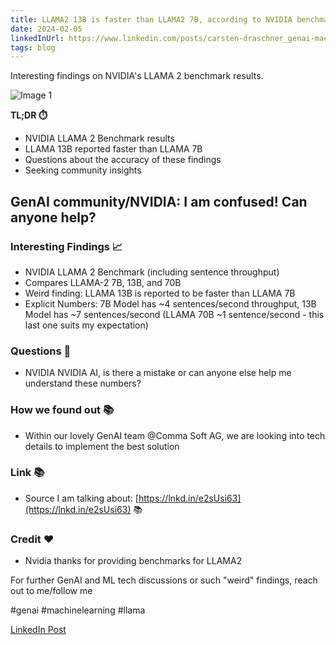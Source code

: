 ```yaml
---
title: LLAMA2 13B is faster than LLAMA2 7B, according to NVIDIA benchmark!
date: 2024-02-05
linkedInUrl: https://www.linkedin.com/posts/carsten-draschner_genai-machinelearning-llama-activity-7156292445465419776-li69?utm_source=share&utm_medium=member_desktop
tags: blog
---
```


Interesting findings on NVIDIA's LLAMA 2 benchmark results.

![Image 1](/img/blog_images/1706193075396-2.jpeg)

**TL;DR ⏱️**
- NVIDIA LLAMA 2 Benchmark results
- LLAMA 13B reported faster than LLAMA 7B
- Questions about the accuracy of these findings
- Seeking community insights

<!-- excerpt -->

## GenAI community/NVIDIA: I am confused! Can anyone help?

### Interesting Findings 📈

- NVIDIA LLAMA 2 Benchmark (including sentence throughput)
- Compares LLAMA-2 7B, 13B, and 70B
- Weird finding: LLAMA 13B is reported to be faster than LLAMA 7B
- Explicit Numbers: 7B Model has ~4 sentences/second throughput, 13B Model has ~7 sentences/second (LLAMA 70B ~1 sentence/second - this last one suits my expectation)

### Questions 🤔

- NVIDIA NVIDIA AI, is there a mistake or can anyone else help me understand these numbers?

### How we found out 📚

- Within our lovely GenAI team @Comma Soft AG, we are looking into tech details to implement the best solution

### Link 📚

- Source I am talking about: [https://lnkd.in/e2sUsi63](https://lnkd.in/e2sUsi63) 📚

### Credit ❤️

- Nvidia thanks for providing benchmarks for LLAMA2

For further GenAI and ML tech discussions or such "weird" findings, reach out to me/follow me

#genai #machinelearning #llama

[LinkedIn Post](https://www.linkedin.com/posts/carsten-draschner_genai-machinelearning-llama-activity-7156292445465419776-li69?utm_source=share&utm_medium=member_desktop)
